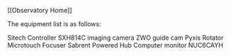
[[Observatory Home]]

The equipment list is as follows:

Sitech Controller 
SXH814C imaging camera 
ZWO guide cam 
Pyxis Rotator 
Microtouch Focuser 
Sabrent Powered Hub 
Computer monitor 
NUC6CAYH 

